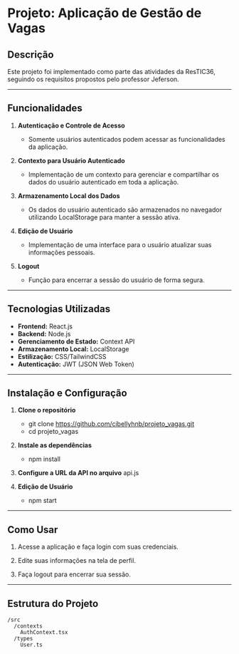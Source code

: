 # Projeto: Aplicação de Gestão de Vagas

## Descrição
Este projeto foi implementado como parte das atividades da ResTIC36, seguindo os requisitos propostos pelo professor Jeferson.

---

## Funcionalidades

1. **Autenticação e Controle de Acesso**  
   - Somente usuários autenticados podem acessar as funcionalidades da aplicação.

2. **Contexto para Usuário Autenticado**  
   - Implementação de um contexto para gerenciar e compartilhar os dados do usuário autenticado em toda a aplicação.

3. **Armazenamento Local dos Dados**  
   - Os dados do usuário autenticado são armazenados no navegador utilizando LocalStorage para manter a sessão ativa.

4. **Edição de Usuário**  
   - Implementação de uma interface para o usuário atualizar suas informações pessoais.

5. **Logout**  
   - Função para encerrar a sessão do usuário de forma segura.

---

## Tecnologias Utilizadas

- **Frontend:** React.js  
- **Backend:** Node.js  
- **Gerenciamento de Estado:** Context API  
- **Armazenamento Local:** LocalStorage  
- **Estilização:** CSS/TailwindCSS  
- **Autenticação:** JWT (JSON Web Token)

---

## Instalação e Configuração

1. **Clone o repositório**  
   - git clone https://github.com/cibellyhnb/projeto_vagas.git
   - cd projeto_vagas

2. **Instale as dependências**  
   - npm install

3. **Configure a URL da API no arquivo** api.js  
 
4. **Edição de Usuário**  
   - npm start

---

## Como Usar

1. Acesse a aplicação e faça login com suas credenciais.

2. Edite suas informações na tela de perfil.

3. Faça logout para encerrar sua sessão.

---

## Estrutura do Projeto

```plaintext
/src
  /contexts
    AuthContext.tsx
  /types
    User.ts
